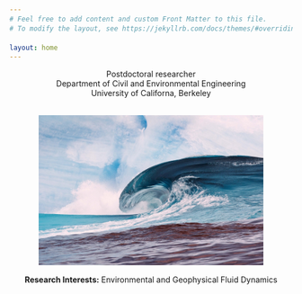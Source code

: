 ```yaml
---
# Feel free to add content and custom Front Matter to this file.
# To modify the layout, see https://jekyllrb.com/docs/themes/#overriding-theme-defaults

layout: home
---
```


<center>Postdoctoral researcher</center>
<center>Department of Civil and Environmental Engineering</center>
<center>University of Californa, Berkeley</center>

<br/>

<p align="center">
<img src="/assets/img/ocean2.jpg" width="400">
</p>

<center><b>Research Interests:</b> Environmental and Geophysical Fluid Dynamics</center>

 
